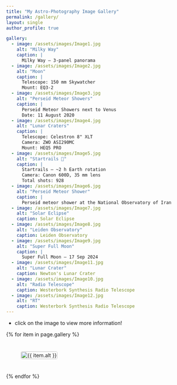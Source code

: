```yaml
---
title: "My Astro-Photography Image Gallery"
permalink: /gallery/
layout: single
author_profile: true

gallery:
  - image: /assets/images/Image1.jpg
    alt: "Milky Way"
    caption: |
      Milky Way — 3-panel panorama  
  - image: /assets/images/Image2.jpg
    alt: "Moon"
    caption: |
      Telescope: 150 mm Skywatcher  
      Mount: EQ3-2
  - image: /assets/images/Image3.jpg
    alt: "Perseid Meteor Showers"
    caption: |
      Perseid Meteor Showers next to Venus  
      Date: 11 August 2020
  - image: /assets/images/Image4.jpg
    alt: "Lunar Craters"
    caption: |
      Telescope: Celestron 8" XLT  
      Camera: ZWO ASI290MC  
      Mount: HEQ5 PRO
  - image: /assets/images/Image5.jpg
    alt: "Startrails 🌠"
    caption: |
      Startrails — ~2 h Earth rotation  
      Camera: Canon 600D, 35 mm lens  
      Total shots: 928
  - image: /assets/images/Image6.jpg
    alt: "Perseid Meteor Shower"
    caption: |
      Perseid meteor shower at the National Observatory of Iran
  - image: /assets/images/Image7.jpg
    alt: "Solar Eclipse"
    caption: Solar Eclipse
  - image: /assets/images/Image8.jpg
    alt: "Leiden Observatory"
    caption: Leiden Observatory
  - image: /assets/images/Image9.jpg
    alt: "Super Full Moon"
    caption: |
      Super Full Moon — 17 Sep 2024
  - image: /assets/images/Image11.jpg
    alt: "Lunar Crater"
    caption: Newton's Lunar Crater
  - image: /assets/images/Image10.jpg
    alt: "Radio Telescope"
    caption: Westerbork Synthesis Radio Telescope
  - image: /assets/images/Image12.jpg
    alt: "RT"
    caption: Westerbork Synthesis Radio Telescope
---
```

- click on the image to view more information!
<style>
.gallery-grid {
  display: grid;
  grid-template-columns: repeat(auto-fit, minmax(250px, 1fr));
  gap: 1.5rem;
}

.gallery-item {
  position: relative;
  overflow: hidden;
  text-align: center;
}

.gallery-item img {
  width: 100%;
  height: auto;
  display: block;
  border-radius: 4px;
  transition: transform 0.3s ease;
}

.gallery-item:hover img {
  transform: scale(1.05);
}

.gallery-item figcaption {
  position: absolute;
  bottom: 0;
  left: 0;
  right: 0;
  background: rgba(0, 0, 0, 0.7);
  color: #fff;
  padding: 0.75rem;
  font-size: 0.9rem;
  line-height: 1.4;
  opacity: 0;
  transition: opacity 0.3s ease;
  text-align: left;
}

.gallery-item:hover figcaption {
  opacity: 1;
}

/* Automatic alignment left/center/right per row */
.gallery-item:nth-child(3n+1) { justify-self: start; }
.gallery-item:nth-child(3n+2) { justify-self: center; }
.gallery-item:nth-child(3n+3) { justify-self: end; }
</style>

<div class="gallery-grid">
  {% for item in page.gallery %}
    <figure class="gallery-item">
      <img src="{{ item.image }}" alt="{{ item.alt }}" />
      <figcaption>{{ item.caption | markdownify }}</figcaption>
    </figure>
  {% endfor %}
</div>
